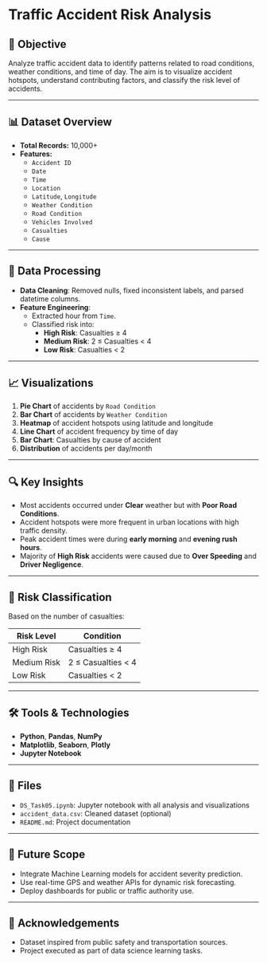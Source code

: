 # Traffic Accident Risk Analysis

## 📌 Objective

Analyze traffic accident data to identify patterns related to road conditions, weather conditions, and time of day. The aim is to visualize accident hotspots, understand contributing factors, and classify the risk level of accidents.

---

## 📊 Dataset Overview

- **Total Records:** 10,000+
- **Features:**
  - `Accident ID`
  - `Date`
  - `Time`
  - `Location`
  - `Latitude`, `Longitude`
  - `Weather Condition`
  - `Road Condition`
  - `Vehicles Involved`
  - `Casualties`
  - `Cause`

---

## 🧪 Data Processing

- **Data Cleaning**: Removed nulls, fixed inconsistent labels, and parsed datetime columns.
- **Feature Engineering**:
  - Extracted hour from `Time`.
  - Classified risk into:  
    - **High Risk**: Casualties ≥ 4  
    - **Medium Risk**: 2 ≤ Casualties < 4  
    - **Low Risk**: Casualties < 2

---

## 📈 Visualizations

1. **Pie Chart** of accidents by `Road Condition`
2. **Bar Chart** of accidents by `Weather Condition`
3. **Heatmap** of accident hotspots using latitude and longitude
4. **Line Chart** of accident frequency by time of day
5. **Bar Chart**: Casualties by cause of accident
6. **Distribution** of accidents per day/month

---

## 🔍 Key Insights

- Most accidents occurred under **Clear** weather but with **Poor Road Conditions**.
- Accident hotspots were more frequent in urban locations with high traffic density.
- Peak accident times were during **early morning** and **evening rush hours**.
- Majority of **High Risk** accidents were caused due to **Over Speeding** and **Driver Negligence**.

---

## 🤖 Risk Classification

Based on the number of casualties:

| Risk Level   | Condition             |
|--------------|------------------------|
| High Risk    | Casualties ≥ 4         |
| Medium Risk  | 2 ≤ Casualties < 4     |
| Low Risk     | Casualties < 2         |

---

## 🛠 Tools & Technologies

- **Python**, **Pandas**, **NumPy**
- **Matplotlib**, **Seaborn**, **Plotly**
- **Jupyter Notebook**

---

## 📁 Files

- `DS_Task05.ipynb`: Jupyter notebook with all analysis and visualizations
- `accident_data.csv`: Cleaned dataset (optional)
- `README.md`: Project documentation

---

## 📍 Future Scope

- Integrate Machine Learning models for accident severity prediction.
- Use real-time GPS and weather APIs for dynamic risk forecasting.
- Deploy dashboards for public or traffic authority use.

---

## 🙌 Acknowledgements

- Dataset inspired from public safety and transportation sources.
- Project executed as part of data science learning tasks.
